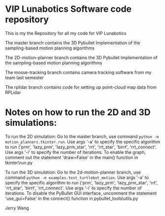 # VIP Lunabotics Software code repository
This is my the Repository for all my code for VIP Lunabotics


The master branch contains the 3D Pybullet Implementation of the sampling-based motion planning algorithms


The 2D-motion-planner branch contains the 3D Pybullet Implementation of the sampling-based motion planning algorithms


The mosse-tracking branch contains camera tracking software from my team last semester


The rplidar branch contains code for setting up point-cloud map data from RPLidar


# Notes on how to run the 2D and 3D simulations:


To run the 2D simulation: Go to the master branch, use command `python -m motion_planners.tkinter.run`. Use args '-a' to specify the specific algorithm to run ('prm', 'lazy_prm', 'lazy_prm_star', 'rrt', 'rrt_star', 'birrt', 'rrt_connect'. Use args '-i' to specify the number of iterations. To enable the graph, comment out the statement 'draw=False'  in the main() function in tkinter\run.py


To run the 3D simulation: Go to the 2d-motion-planner branch, use command `python -m examples.test_turtlebot_motion`. Use args '-a' to specify the specific algorithm to run ('prm', 'lazy_prm', 'lazy_prm_star', 'rrt', 'rrt_star', 'birrt', 'rrt_connect'. Use args '-i' to specify the number of iterations. To disable the PyBullet GUI interface, uncomment the statement 'use_gui=False' in the connect() function in pybullet_tools\utils.py


Jerry Wang
